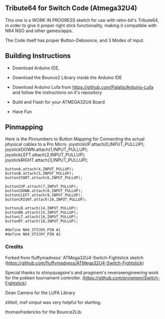 ## Tribute64 for Switch Code (Atmega32U4)

This one is a WORK IN PROGRESS sketch for use with retro-bit's Tribute64, in order to give it
proper right stick functionality, making it compatible with N64 NSO and other games/apps.

The Code itself has proper Button-Debounce, and 3 Modes of input.


## Building Instructions

- Download Arduino IDE, 

- Download the Bounce2 Library inside the Arduino IDE
- Download Arduino Lufa from https://github.com/Palatis/Arduino-Lufa and follow the instructions on it's repository
- Build and Flash for your ATMEGA32U4 Board
- Have Fun

## Pinmapping

Here is the Pinnumbers to Button Mapping for Connecting the actual physical cables to a Pro Micro.
    joystickUP.attach(0,INPUT_PULLUP);
    joystickDOWN.attach(1,INPUT_PULLUP);
    joystickLEFT.attach(2,INPUT_PULLUP);
    joystickRIGHT.attach(3,INPUT_PULLUP);

    buttonA.attach(4,INPUT_PULLUP);
    buttonB.attach(5,INPUT_PULLUP);
    buttonSTART.attach(6,INPUT_PULLUP);

    buttonCUP.attach(7,INPUT_PULLUP);
    buttonCDOWN.attach(8,INPUT_PULLUP);
    buttonCLEFT.attach(9,INPUT_PULLUP);
    buttonCRIGHT.attach(10,INPUT_PULLUP);

    buttonLB.attach(14,INPUT_PULLUP);
    buttonRB.attach(15,INPUT_PULLUP);
    buttonLT.attach(16,INPUT_PULLUP);
    buttonRT.attach(18,INPUT_PULLUP);

	#define N64_STICKX_PIN A1
	#define N64_STICKY_PIN A2

### Credits

Forked from fluffymadness' ATMega32U4-Switch-Fightstick sketch (https://github.com/fluffymadness/ATMega32U4-Switch-Fightstick)

Special thanks to shinyquagsire's and progmem's reverseengineering work for the pokken tournament controller. (https://github.com/progmem/Switch-Fightstick)

Dean Camera for the LUFA Library

zlittell, msf-xinput was very helpful for starting.

thomasfredericks for the Bounce2Lib.
